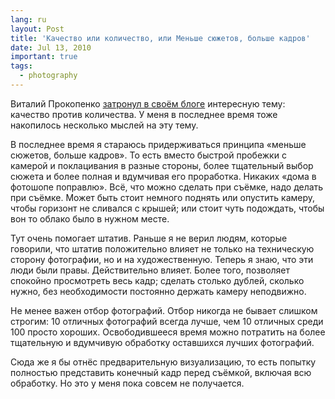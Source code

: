 ```yaml
---
lang: ru
layout: Post
title: 'Качество или количество, или Меньше сюжетов, больше кадров'
date: Jul 13, 2010
important: true
tags:
  - photography
---
```


Виталий Прокопенко [затронул в своём блоге](http://blog.vitphoto.com/2010/07/02/quality-vs-quantity/ "Quality vs. Quantity") интересную тему: качество против количества. У меня в последнее время тоже накопилось несколько мыслей на эту тему.

В последнее время я стараюсь придерживаться принципа «меньше сюжетов, больше кадров». То есть вместо быстрой пробежки с камерой и поклацивания в разные стороны, более тщательный выбор сюжета и более полная и вдумчивая его проработка. Никаких «дома в фотошопе поправлю». Всё, что можно сделать при съёмке, надо делать при съёмке. Может быть стоит немного поднять или опустить камеру, чтобы горизонт не сливался с крышей; или стоит чуть подождать, чтобы вон то облако было в нужном месте.

Тут очень помогает штатив. Раньше я не верил людям, которые говорили, что штатив положительно влияет не только на техническую сторону фотографии, но и на художественную. Теперь я знаю, что эти люди были правы. Действительно влияет. Более того, позволяет спокойно просмотреть весь кадр; сделать столько дублей, сколько нужно, без необходимости постоянно держать камеру неподвижно.

Не менее важен отбор фотографий. Отбор никогда не бывает слишком строгим: 10 отличных фотографий всегда лучше, чем 10 отличных среди 100 просто хороших. Освободившееся время можно потратить на более тщательную и вдумчивую обработку оставшихся лучших фотографий.

Сюда же я бы отнёс предварительную визуализацию, то есть попытку полностью представить конечный кадр перед съёмкой, включая всю обработку. Но это у меня пока совсем не получается.
